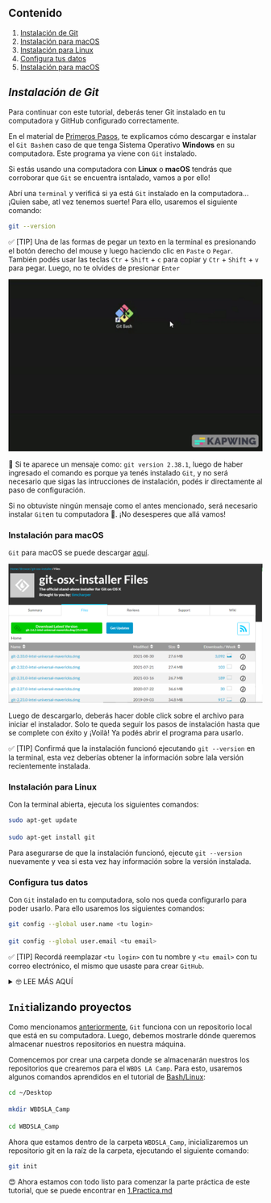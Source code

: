 
## Contenido

1. [Instalación de Git](#instalación-de-git)
2. [Instalación para macOS](#instalación-para-linux)
3. [Instalación para Linux](#instalación-para-linux)
4. [Configura tus datos](#configura-tus-datos)
4. [Instalación para macOS](#instalación-para-linux)

## *Instalación de Git*

Para continuar con este tutorial, deberás tener Git instalado en tu computadora y GitHub configurado correctamente.

En el material de [Primeros Pasos](https://github.com/WomenBioinfoDataScLA/WBDSLA_PreCamp_PT/blob/main/%5BES%5DPrimeros_Pasos.md), te explicamos cómo descargar e instalar el `Git Bash`en caso de que tenga Sistema Operativo **Windows** en su computadora. Este programa ya viene con `Git` instalado.

Si estás usando una computadora con **Linux** o **macOS** tendrás que corroborar que `Git` se encuentra isntalado, vamos a por ello! 

Abrí una `terminal` y verificá si ya está `Git` instalado en la computadora... ¡Quien sabe, atl vez tenemos suerte! Para ello, usaremos el siguiente comando:

```bash
git --version
```

✅ [TIP] Una de las formas de pegar un texto en la terminal es presionando el botón derecho del mouse y luego haciendo clic en `Paste` o `Pegar`. También podés usar las teclas `Ctr` + `Shift` + `c` para copiar y `Ctr` + `Shift` + `v` para pegar. Luego, no te olvides de presionar `Enter` 


![](https://raw.githubusercontent.com/WomenBioinfoDataScLA/Workshops/master/Git_%26GitHub/assets/git_version.gif)

🚨 Si te aparece un mensaje como: `git version 2.38.1`, luego de haber ingresado el comando es porque ya tenés instalado `Git`, y no será necesario que sigas las intrucciones de instalación, podés ir directamente al paso de configuración.

Si no obtuviste ningún mensaje como el antes mencionado, será necesario instalar `Git`en tu computadora 🥺. ¡No desesperes que allá vamos!

### Instalación para macOS
`Git` para macOS se puede descargar [aquí](https://sourceforge.net/projects/git-osx-installer/files/).

![](https://raw.githubusercontent.com/WomenBioinfoDataScLA/Workshops/master/Git_%26GitHub/assets/git_for_mac.png)

Luego de descargarlo, deberás hacer doble click sobre el archivo para iniciar el instalador. Solo te queda seguir los pasos de instalación hasta que se complete con éxito y ¡Voilà! Ya podés abrir el programa para usarlo.

✅ [TIP] Confirmá que la instalación funcionó ejecutando `git --version` en la terminal, esta vez deberías obtener la información sobre lala versión recientemente instalada.

### Instalación para Linux

Con la terminal abierta, ejecuta los siguientes comandos:

```bash
sudo apt-get update 

sudo apt-get install git
```

Para asegurarse de que la instalación funcionó, ejecute `git --version` nuevamente y vea si esta vez hay información sobre la versión instalada.

### Configura tus datos
Con `Git` instalado en tu computadora, solo nos queda configurarlo para poder usarlo. Para ello usaremos los siguientes comandos:


```bash
git config --global user.name <tu login>

git config --global user.email <tu email>
```

✅ [TIP] Recordá reemplazar `<tu login>` con tu nombre y `<tu email>` con tu correo electrónico, el mismo que usaste para crear `GitHub`.


<details>
  <summary> 🤓 LEE MÁS AQUÍ </summary>
 Podés leer más sobre cómo configurar tu Git [aquí](https://docs.github.com/en/get-started/getting-started-with-git/about-remote-repositories#cloning-with-ssh-urls).

</details>




## `Init`ializando proyectos

Como mencionamos [anteriormente](https://github.com/WomenBioinfoDataScLA/Workshops/blob/master/Git_%26GitHub/%5BES%5D0.Intro.md), `Git` funciona con un repositorio local que está en su computadora. Luego, debemos mostrarle dónde queremos almacenar nuestros repositorios en nuestra máquina.

Comencemos por crear una carpeta donde se almacenarán nuestros los repositorios que crearemos para el `WBDS LA Camp`. Para esto, usaremos algunos comandos aprendidos en el tutorial de [Bash/Linux]():

```bash
cd ~/Desktop

mkdir WBDSLA_Camp

cd WBDSLA_Camp
```

Ahora que estamos dentro de la carpeta `WBDSLA_Camp`, inicializaremos un repositorio git en la raíz de la carpeta, ejecutando el siguiente comando:

```bash
git init
````

😍 Ahora estamos con todo listo para comenzar la parte práctica de este tutorial, que se puede encontrar en [1.Practica.md](%5BES%5D1.Practica.md)
